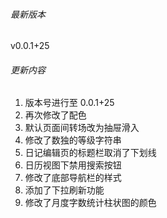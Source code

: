###### 最新版本
v0.0.1+25

###### 更新内容

1. 版本号进行至 0.0.1+25
2. 再次修改了配色
3. 默认页面间转场改为抽屉滑入
4. 修改了数独的等级字符串
5. 日记编辑页的标题栏取消了下划线
6. 日历视图下禁用搜索按钮
7. 修改了底部导航栏的样式
8. 添加了下拉刷新功能
9. 修改了月度字数统计柱状图的颜色

